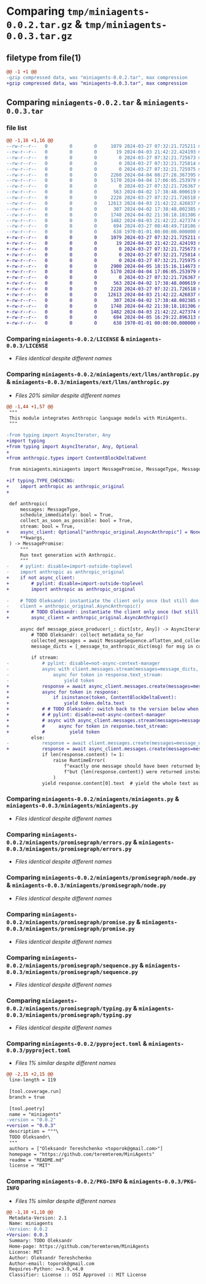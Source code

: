 # Comparing `tmp/miniagents-0.0.2.tar.gz` & `tmp/miniagents-0.0.3.tar.gz`

## filetype from file(1)

```diff
@@ -1 +1 @@
-gzip compressed data, was "miniagents-0.0.2.tar", max compression
+gzip compressed data, was "miniagents-0.0.3.tar", max compression
```

## Comparing `miniagents-0.0.2.tar` & `miniagents-0.0.3.tar`

### file list

```diff
@@ -1,16 +1,16 @@
--rw-r--r--   0        0        0     1079 2024-03-27 07:32:21.725211 miniagents-0.0.2/LICENSE
--rw-r--r--   0        0        0       19 2024-04-03 21:42:22.424193 miniagents-0.0.2/README.md
--rw-r--r--   0        0        0        0 2024-03-27 07:32:21.725673 miniagents-0.0.2/miniagents/__init__.py
--rw-r--r--   0        0        0        0 2024-03-27 07:32:21.725814 miniagents-0.0.2/miniagents/ext/__init__.py
--rw-r--r--   0        0        0        0 2024-03-27 07:32:21.725975 miniagents-0.0.2/miniagents/ext/llms/__init__.py
--rw-r--r--   0        0        0     2260 2024-04-04 08:27:28.367395 miniagents-0.0.2/miniagents/ext/llms/anthropic.py
--rw-r--r--   0        0        0     5170 2024-04-04 17:06:05.253979 miniagents-0.0.2/miniagents/miniagents.py
--rw-r--r--   0        0        0        0 2024-03-27 07:32:21.726367 miniagents-0.0.2/miniagents/promisegraph/__init__.py
--rw-r--r--   0        0        0      563 2024-04-02 17:38:48.000619 miniagents-0.0.2/miniagents/promisegraph/errors.py
--rw-r--r--   0        0        0     2228 2024-03-27 07:32:21.726518 miniagents-0.0.2/miniagents/promisegraph/node.py
--rw-r--r--   0        0        0    12613 2024-04-03 21:42:22.426837 miniagents-0.0.2/miniagents/promisegraph/promise.py
--rw-r--r--   0        0        0      307 2024-04-02 17:38:48.002385 miniagents-0.0.2/miniagents/promisegraph/sentinels.py
--rw-r--r--   0        0        0     1748 2024-04-02 21:38:18.181306 miniagents-0.0.2/miniagents/promisegraph/sequence.py
--rw-r--r--   0        0        0     1482 2024-04-03 21:42:22.427374 miniagents-0.0.2/miniagents/promisegraph/typing.py
--rw-r--r--   0        0        0      694 2024-03-27 08:48:49.718186 miniagents-0.0.2/pyproject.toml
--rw-r--r--   0        0        0      638 1970-01-01 00:00:00.000000 miniagents-0.0.2/PKG-INFO
+-rw-r--r--   0        0        0     1079 2024-03-27 07:32:21.725211 miniagents-0.0.3/LICENSE
+-rw-r--r--   0        0        0       19 2024-04-03 21:42:22.424193 miniagents-0.0.3/README.md
+-rw-r--r--   0        0        0        0 2024-03-27 07:32:21.725673 miniagents-0.0.3/miniagents/__init__.py
+-rw-r--r--   0        0        0        0 2024-03-27 07:32:21.725814 miniagents-0.0.3/miniagents/ext/__init__.py
+-rw-r--r--   0        0        0        0 2024-03-27 07:32:21.725975 miniagents-0.0.3/miniagents/ext/llms/__init__.py
+-rw-r--r--   0        0        0     2900 2024-04-05 18:15:16.114673 miniagents-0.0.3/miniagents/ext/llms/anthropic.py
+-rw-r--r--   0        0        0     5170 2024-04-04 17:06:05.253979 miniagents-0.0.3/miniagents/miniagents.py
+-rw-r--r--   0        0        0        0 2024-03-27 07:32:21.726367 miniagents-0.0.3/miniagents/promisegraph/__init__.py
+-rw-r--r--   0        0        0      563 2024-04-02 17:38:48.000619 miniagents-0.0.3/miniagents/promisegraph/errors.py
+-rw-r--r--   0        0        0     2228 2024-03-27 07:32:21.726518 miniagents-0.0.3/miniagents/promisegraph/node.py
+-rw-r--r--   0        0        0    12613 2024-04-03 21:42:22.426837 miniagents-0.0.3/miniagents/promisegraph/promise.py
+-rw-r--r--   0        0        0      307 2024-04-02 17:38:48.002385 miniagents-0.0.3/miniagents/promisegraph/sentinels.py
+-rw-r--r--   0        0        0     1748 2024-04-02 21:38:18.181306 miniagents-0.0.3/miniagents/promisegraph/sequence.py
+-rw-r--r--   0        0        0     1482 2024-04-03 21:42:22.427374 miniagents-0.0.3/miniagents/promisegraph/typing.py
+-rw-r--r--   0        0        0      694 2024-04-05 16:29:22.896313 miniagents-0.0.3/pyproject.toml
+-rw-r--r--   0        0        0      638 1970-01-01 00:00:00.000000 miniagents-0.0.3/PKG-INFO
```

### Comparing `miniagents-0.0.2/LICENSE` & `miniagents-0.0.3/LICENSE`

 * *Files identical despite different names*

### Comparing `miniagents-0.0.2/miniagents/ext/llms/anthropic.py` & `miniagents-0.0.3/miniagents/ext/llms/anthropic.py`

 * *Files 20% similar despite different names*

```diff
@@ -1,44 +1,57 @@
 """
 This module integrates Anthropic language models with MiniAgents.
 """
 
-from typing import AsyncIterator, Any
+import typing
+from typing import AsyncIterator, Any, Optional
+
+from anthropic.types import ContentBlockDeltaEvent
 
 from miniagents.miniagents import MessagePromise, MessageType, MessageSequence, Message
 
+if typing.TYPE_CHECKING:
+    import anthropic as anthropic_original
+
 
 def anthropic(
     messages: MessageType,
     schedule_immediately: bool = True,
     collect_as_soon_as_possible: bool = True,
     stream: bool = True,
+    async_client: Optional["anthropic_original.AsyncAnthropic"] = None,
     **kwargs,
 ) -> MessagePromise:
     """
     Run text generation with Anthropic.
     """
-    # pylint: disable=import-outside-toplevel
-    import anthropic as anthropic_original
+    if not async_client:
+        # pylint: disable=import-outside-toplevel
+        import anthropic as anthropic_original
 
-    # TODO Oleksandr: instantiate the client only once (but still don't import `anthropic` at the module level)
-    client = anthropic_original.AsyncAnthropic()
+        # TODO Oleksandr: instantiate the client only once (but still don't import `anthropic` at the module level)
+        async_client = anthropic_original.AsyncAnthropic()
 
     async def message_piece_producer(_: dict[str, Any]) -> AsyncIterator[str]:
         # TODO Oleksandr: collect metadata_so_far
         collected_messages = await MessageSequence.aflatten_and_collect(messages)
         message_dicts = [_message_to_anthropic_dict(msg) for msg in collected_messages]
 
         if stream:
-            # pylint: disable=not-async-context-manager
-            async with client.messages.stream(messages=message_dicts, **kwargs) as response:
-                async for token in response.text_stream:
-                    yield token
+            response = await async_client.messages.create(messages=message_dicts, stream=True, **kwargs)
+            async for token in response:
+                if isinstance(token, ContentBlockDeltaEvent):
+                    yield token.delta.text
+            # # TODO Oleksandr: switch back to the version below when PromptLayer supports `text_stream`
+            # # pylint: disable=not-async-context-manager
+            # async with async_client.messages.stream(messages=message_dicts, **kwargs) as response:
+            #     async for token in response.text_stream:
+            #         yield token
         else:
-            response = await client.messages.create(messages=message_dicts, stream=False, **kwargs)
+            response = await async_client.messages.create(messages=message_dicts, stream=False, **kwargs)
             if len(response.content) != 1:
                 raise RuntimeError(
                     f"exactly one message should have been returned by Anthropic, "
                     f"but {len(response.content)} were returned instead"
                 )
             yield response.content[0].text  # yield the whole text as one "piece"
```

### Comparing `miniagents-0.0.2/miniagents/miniagents.py` & `miniagents-0.0.3/miniagents/miniagents.py`

 * *Files identical despite different names*

### Comparing `miniagents-0.0.2/miniagents/promisegraph/errors.py` & `miniagents-0.0.3/miniagents/promisegraph/errors.py`

 * *Files identical despite different names*

### Comparing `miniagents-0.0.2/miniagents/promisegraph/node.py` & `miniagents-0.0.3/miniagents/promisegraph/node.py`

 * *Files identical despite different names*

### Comparing `miniagents-0.0.2/miniagents/promisegraph/promise.py` & `miniagents-0.0.3/miniagents/promisegraph/promise.py`

 * *Files identical despite different names*

### Comparing `miniagents-0.0.2/miniagents/promisegraph/sequence.py` & `miniagents-0.0.3/miniagents/promisegraph/sequence.py`

 * *Files identical despite different names*

### Comparing `miniagents-0.0.2/miniagents/promisegraph/typing.py` & `miniagents-0.0.3/miniagents/promisegraph/typing.py`

 * *Files identical despite different names*

### Comparing `miniagents-0.0.2/pyproject.toml` & `miniagents-0.0.3/pyproject.toml`

 * *Files 1% similar despite different names*

```diff
@@ -2,15 +2,15 @@
 line-length = 119
 
 [tool.coverage.run]
 branch = true
 
 [tool.poetry]
 name = "miniagents"
-version = "0.0.2"
+version = "0.0.3"
 description = """\
 TODO Oleksandr\
 """
 authors = ["Oleksandr Tereshchenko <toporok@gmail.com>"]
 homepage = "https://github.com/teremterem/MiniAgents"
 readme = "README.md"
 license = "MIT"
```

### Comparing `miniagents-0.0.2/PKG-INFO` & `miniagents-0.0.3/PKG-INFO`

 * *Files 1% similar despite different names*

```diff
@@ -1,10 +1,10 @@
 Metadata-Version: 2.1
 Name: miniagents
-Version: 0.0.2
+Version: 0.0.3
 Summary: TODO Oleksandr
 Home-page: https://github.com/teremterem/MiniAgents
 License: MIT
 Author: Oleksandr Tereshchenko
 Author-email: toporok@gmail.com
 Requires-Python: >=3.9,<4.0
 Classifier: License :: OSI Approved :: MIT License
```

